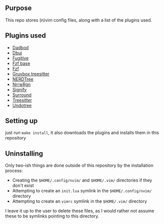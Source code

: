 ## Purpose
This repo stores (n)vim config files, along with a list of the plugins used.

## Plugins used
+ [Dadbod](https://github.com/tpope/vim-dadbod)
+ [Dbui](https://github.com/kristijanhusak/vim-dadbod-ui)
+ [Fugitive](https://github.com/tpope/vim-fugitive)
+ [Fzf base](https://github.com/junegunn/fzf/tree/master/plugin)
+ [Fzf](https://github.com/junegunn/fzf.vim)
+ [Gruvbox treesitter](https://github.com/ellisonleao/gruvbox.nvim)
+ [NERDTree](https://github.com/preservim/nerdtree)
+ [NrrwRgn](https://github.com/chrisbra/NrrwRgn.git)
+ [Signify](https://github.com/mhinz/vim-signify)
+ [Surround](https://github.com/tpope/vim-surround)
+ [Treesitter](https://github.com/nvim-treesitter/nvim-treesitter)
+ [Undotree](https://github.com/mbbill/undotree)

## Setting up
just run `make install`, it also downloads the plugins and installs them in this
repository

## Uninstalling
Only two-ish things are done outside of this repository by the installation process:
- Creating the `$HOME/.config/nvim/` and `$HOME/.vim/` directories if they don't exist
- Attempting to create an `init.lua` symlink in the `$HOME/.config/nvim/` directory
- Attempting to create an `vimrc` symlink in the `$HOME/.vim/` directory

I leave it up to the user to delete these files, as I would rather not assume these
to be symlinks pointing to this directory.
